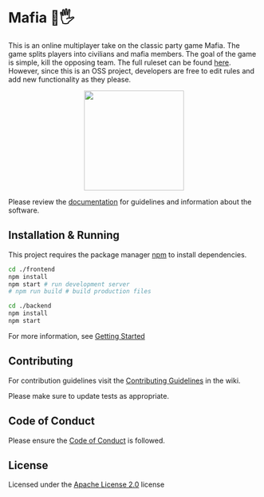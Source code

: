# Mafia 💎🖐 

This is an online multiplayer take on the classic party game Mafia. The game splits players into civilians and mafia members. The goal of the game is simple, kill the opposing team. The full ruleset can be found [here](https://github.com/Mafia-Hands/Mafia/wiki/Game-Rules).
However, since this is an OSS project, developers are free to edit rules and add new functionality as they please.

<p align="center">
<img src="https://cdn2.iconfinder.com/data/icons/rounded-white-basic-ui-set-3/139/Photo_Add-RoundedWhite-512.png" height=200; width=200>
</p>

Please review the [documentation](https://github.com/Mafia-Hands/Mafia/wiki) for guidelines and information about the software.

## Installation & Running

This project requires the package manager [npm](https://www.npmjs.com/get-npm) to install dependencies.

```bash
cd ./frontend
npm install
npm start # run development server
# npm run build # build production files
```

```bash
cd ./backend
npm install
npm start
```

For more information, see [Getting Started](https://github.com/Mafia-Hands/Mafia/wiki/Getting-Started)

## Contributing

For contribution guidelines visit the [Contributing Guidelines](https://github.com/Mafia-Hands/Mafia/wiki/Contributing-Guidelines) in the wiki. 

Please make sure to update tests as appropriate.

## Code of Conduct

Please ensure the [Code of Conduct](https://github.com/Mafia-Hands/Mafia/wiki/Code-of-Conduct) is followed.

## License

Licensed under the [Apache License 2.0](LICENSE.md) license
